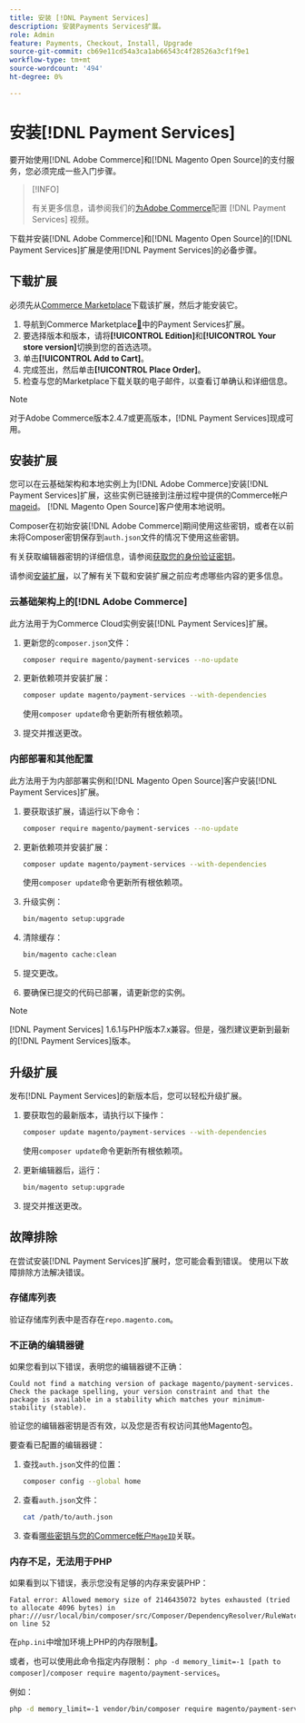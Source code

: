 ```yaml
---
title: 安装 [!DNL Payment Services]
description: 安装Payments Services扩展。
role: Admin
feature: Payments, Checkout, Install, Upgrade
source-git-commit: cb69e11cd54a3ca1ab66543c4f28526a3cf1f9e1
workflow-type: tm+mt
source-wordcount: '494'
ht-degree: 0%

---
```


# 安装[!DNL Payment Services]

要开始使用[!DNL Adobe Commerce]和[!DNL Magento Open Source]的支付服务，您必须完成一些入门步骤。

>[!INFO]
>
> 有关更多信息，请参阅我们的[为Adobe Commerce](https://experienceleague.adobe.com/zh-hans/docs/commerce-learn/tutorials/admin/adobe-commerce-services/configure-adobe-payment-services)配置 [!DNL Payment Services] 视频。

下载并安装[!DNL Adobe Commerce]和[!DNL Magento Open Source]的[!DNL Payment Services]扩展是使用[!DNL Payment Services]的必备步骤。

## 下载扩展

必须先从[Commerce Marketplace](https://experienceleague.adobe.com/docs/commerce-admin/start/resources/commerce-marketplace.html?lang=zh-Hans)下载该扩展，然后才能安装它。

1. 导航到Commerce Marketplace[&#128279;](https://commercemarketplace.adobe.com/magento-payment-services.html)中的Payment Services扩展。
1. 要选择版本和版本，请将&#x200B;**[!UICONTROL Edition]**&#x200B;和&#x200B;**[!UICONTROL Your store version]**&#x200B;切换到您的首选选项。
1. 单击&#x200B;**[!UICONTROL Add to Cart]**。
1. 完成签出，然后单击&#x200B;**[!UICONTROL Place Order]**。
1. 检查与您的Marketplace下载关联的电子邮件，以查看订单确认和详细信息。

>[!NOTE]
>
> 对于Adobe Commerce版本2.4.7或更高版本，[!DNL Payment Services]现成可用。

## 安装扩展

您可以在云基础架构和本地实例上为[!DNL Adobe Commerce]安装[!DNL Payment Services]扩展，这些实例已链接到注册过程中提供的Commerce帐户[mageid](https://developer.adobe.com/commerce/marketplace/guides/sellers/profile-information/#access-keys)。
[!DNL Magento Open Source]客户使用本地说明。

Composer在初始安装[!DNL Adobe Commerce]期间使用这些密钥，或者在以前未将Composer密钥保存到`auth.json`文件的情况下使用这些密钥。

有关获取编辑器密钥的详细信息，请参阅[获取您的身份验证密钥](https://experienceleague.adobe.com/zh-hans/docs/commerce-operations/installation-guide/prerequisites/authentication-keys)。

请参阅[安装扩展](https://experienceleague.adobe.com/zh-hans/docs/commerce-operations/installation-guide/tutorials/extensions)，以了解有关下载和安装扩展之前应考虑哪些内容的更多信息。

### 云基础架构上的[!DNL Adobe Commerce]

此方法用于为Commerce Cloud实例安装[!DNL Payment Services]扩展。

1. 更新您的`composer.json`文件：

   ```bash
   composer require magento/payment-services --no-update
   ```

1. 更新依赖项并安装扩展：

   ```bash
   composer update magento/payment-services --with-dependencies
   ```

   使用`composer update`命令更新所有根依赖项。

1. 提交并推送更改。

### 内部部署和其他配置

此方法用于为内部部署实例和[!DNL Magento Open Source]客户安装[!DNL Payment Services]扩展。

1. 要获取该扩展，请运行以下命令：

   ```bash
   composer require magento/payment-services --no-update
   ```

1. 更新依赖项并安装扩展：

   ```bash
   composer update magento/payment-services --with-dependencies
   ```

   使用`composer update`命令更新所有根依赖项。

1. 升级实例：

   ```bash
   bin/magento setup:upgrade
   ```

1. 清除缓存：

   ```bash
   bin/magento cache:clean
   ```

1. 提交更改。
1. 要确保已提交的代码已部署，请更新您的实例。

>[!NOTE]
>
> [!DNL Payment Services] 1.6.1与PHP版本7.x兼容。但是，强烈建议更新到最新的[!DNL Payment Services]版本。

## 升级扩展

发布[!DNL Payment Services]的新版本后，您可以轻松升级扩展。

1. 要获取包的最新版本，请执行以下操作：

   ```bash
   composer update magento/payment-services --with-dependencies
   ```

   使用`composer update`命令更新所有根依赖项。

1. 更新编辑器后，运行：

   ```bash
   bin/magento setup:upgrade
   ```

1. 提交并推送更改。

## 故障排除

在尝试安装[!DNL Payment Services]扩展时，您可能会看到错误。 使用以下故障排除方法解决错误。

### 存储库列表

验证存储库列表中是否存在`repo.magento.com`。

### 不正确的编辑器键

如果您看到以下错误，表明您的编辑器键不正确：

```
Could not find a matching version of package magento/payment-services. Check the package spelling, your version constraint and that the package is available in a stability which matches your minimum-stability (stable).
```

验证您的编辑器密钥是否有效，以及您是否有权访问其他Magento包。

要查看已配置的编辑器键：

1. 查找`auth.json`文件的位置：

   ```bash
   composer config --global home
   ```

1. 查看`auth.json`文件：

   ```bash
   cat /path/to/auth.json
   ```

1. 查看[哪些密钥与您的Commerce帐户`MageID`](https://experienceleague.adobe.com/zh-hans/docs/commerce-operations/installation-guide/prerequisites/authentication-keys)关联。

### 内存不足，无法用于PHP

如果看到以下错误，表示您没有足够的内存来安装PHP：

```
Fatal error: Allowed memory size of 2146435072 bytes exhausted (tried to allocate 4096 bytes) in phar:///usr/local/bin/composer/src/Composer/DependencyResolver/RuleWatchGraph.php on line 52
```

在`php.ini`中增加环境上PHP的内存限制[&#128279;](https://experienceleague.adobe.com/zh-hans/docs/commerce-cloud-service/user-guide/configure/app/php-settings#increase-php-memory-limit)。

或者，也可以使用此命令指定内存限制： `php -d memory_limit=-1 [path to composer]/composer require magento/payment-services`。

例如：

```bash
php -d memory_limit=-1 vendor/bin/composer require magento/payment-services
```
